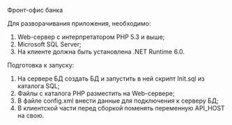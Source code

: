 Фронт-офис банка

Для разворачивания приложения, необходимо:
  1. Web-сервер с интерпретатором PHP 5.3 и выше;
  2. Microsoft SQL Server;
  3. На клиенте должна быть установлена .NET Runtime 6.0.

Подготовка к запуску:
  1. На сервере БД создать БД и запустить в ней скрипт Init.sql из каталога SQL;
  2. Файлы с каталога PHP разместить на Web-сервере;
  3. В файле config.xml внести данные для подключения к серверу БД;
  4. В клиентской части перед сборкой поменять переменную API_HOST на свою.
